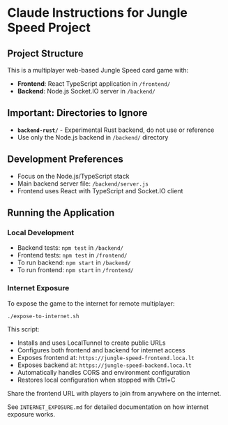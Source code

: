 # Claude Instructions for Jungle Speed Project

## Project Structure
This is a multiplayer web-based Jungle Speed card game with:
- **Frontend**: React TypeScript application in `/frontend/`
- **Backend**: Node.js Socket.IO server in `/backend/`

## Important: Directories to Ignore
- **`backend-rust/`** - Experimental Rust backend, do not use or reference
- Use only the Node.js backend in `/backend/` directory

## Development Preferences
- Focus on the Node.js/TypeScript stack
- Main backend server file: `/backend/server.js`
- Frontend uses React with TypeScript and Socket.IO client

## Running the Application

### Local Development
- Backend tests: `npm test` in `/backend/`
- Frontend tests: `npm test` in `/frontend/`
- To run backend: `npm start` in `/backend/`
- To run frontend: `npm start` in `/frontend/`

### Internet Exposure
To expose the game to the internet for remote multiplayer:

```bash
./expose-to-internet.sh
```

This script:
- Installs and uses LocalTunnel to create public URLs
- Configures both frontend and backend for internet access
- Exposes frontend at: `https://jungle-speed-frontend.loca.lt`
- Exposes backend at: `https://jungle-speed-backend.loca.lt`
- Automatically handles CORS and environment configuration
- Restores local configuration when stopped with Ctrl+C

Share the frontend URL with players to join from anywhere on the internet.

See `INTERNET_EXPOSURE.md` for detailed documentation on how internet exposure works.